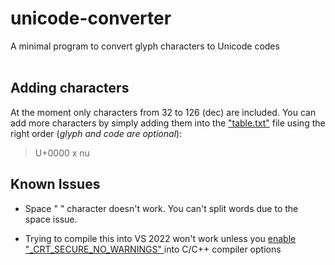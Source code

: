 # unicode-converter
A minimal program to convert glyph characters to Unicode codes
<br></br>
## Adding characters
At the moment only characters from 32 to 126 (dec) are included. You can add more characters by simply adding them into the <a href="table.txt">"table.txt"</a> file using the right order (*glyph and code are optional*):
> U+0000  x     nu

## Known Issues
- Space " " character doesn't work.
You can't split words due to the space issue.

- Trying to compile this into VS 2022 won't work unless you <a href="https://stackoverflow.com/a/20753468">enable "_CRT_SECURE_NO_WARNINGS" </a>into C/C++ compiler options

